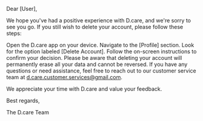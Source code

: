 Dear [User],

We hope you've had a positive experience with D.care, and we're sorry to see you go. If you still wish to delete your account, please follow these steps:

Open the D.care app on your device.
Navigate to the [Profile] section.
Look for the option labeled [Delete Account].
Follow the on-screen instructions to confirm your decision.
Please be aware that deleting your account will permanently erase all your data and cannot be reversed. If you have any questions or need assistance, feel free to reach out to our customer service team at d.care.customer.services@gmail.com.

We appreciate your time with D.care and value your feedback.

Best regards,

The D.care Team
